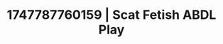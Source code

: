 ---
categories:
- BDSM whisper
- Artistic control
- Animation
- Virtual intimacy
- Erotic close-up
image: /assets/images/1747787760159.jpg
layout: post
seo:
  description: Featured content with sensual Scat Fetish, ABDL Play. HD images available.
  keywords: Scat Fetish, ABDL Play
  og_image: /assets/images/1747787760159.jpg
  schema_type: VisualArtwork
tags:
- ABDL Play
- '#1747787760159'
- Scat Fetish
title: 1747787760159 | Scat Fetish ABDL Play
---